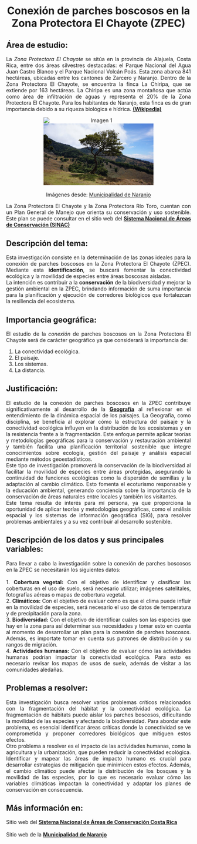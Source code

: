 <center><h1>Conexión de parches boscosos en la Zona Protectora El Chayote (ZPEC)</h1></center>

## Área de estudio:

<p style="text-align: justify;">
La <em>Zona Protectora El Chayote</em> se sitúa en la provincia de Alajuela, Costa Rica, entre dos áreas silvestres destacadas: el Parque Nacional del Agua Juan Castro Blanco y el Parque Nacional Volcán Poás. Esta zona abarca 841 hectáreas, ubicadas entre los cantones de Zarcero y Naranjo. Dentro de la Zona Protectora El Chayote, se encuentra la finca La Chiripa, que se extiende por 163 hectáreas. La Chiripa es una zona montañosa que actúa como área de infiltración de aguas y representa el 20% de la Zona Protectora El Chayote. Para los habitantes de Naranjo, esta finca es de gran importancia debido a su riqueza biológica e hídrica. <a href="https://es.wikipedia.org/wiki/Zona_protectora_El_Chayote"><strong>(Wikipedia)</strong></a>

</p>

<div style="text-align: center;">
    <img src="https://i0.wp.com/www.naranjo.go.cr/wp-content/uploads/2019/05/Zona-Protectora-El-Chayote-Monta%C3%B1a-1.jpg?ssl=1" alt="Imagen 1" style="width: 300px; height: auto; display: inline-block;"/>
    <img src="imagen_local.jpg" alt="Imagen 2" style="width: 300px; height: auto; display: inline-block;"/>
</div>

<p style="text-align: center;"> Imágenes desde: 
    <a href="https://www.naranjo.go.cr/">Municipalidad de Naranjo</a>
</p>

<p style="text-align: justify;">
    La Zona Protectora El Chayote y la Zona Protectora Río Toro, cuentan con un Plan General de Manejo que orienta su conservación y uso sostenible. Este plan se puede consultar en el sitio web del <a href="https://www.sinac.go.cr/ES/planmanejo/Plan%20Manejo%20ACC/Zona%20Protectora%20El%20Chayote%20y%20Zona%20Protectora%20R%C3%ADo%20Toro.pdf"><strong> Sistema Nacional de Áreas de Conservación (SINAC)</strong></a> 
</p>

## Descripción del tema: 

<p style="text-align: justify;">
Esta investigación consiste en la determinación de las zonas ideales para la conexión de parches boscosos en la Zona Protectora El Chayote (ZPEC). Mediante esta <strong>identificación</strong>, se buscará fomentar la conectividad ecológica y la movilidad de especies entre áreas boscosas aisladas. <br>La intención es contribuir a la <strong>conservación</strong> de la biodiversidad y mejorar la gestión ambiental en la ZPEC, brindando información de suma importancia para la planificación y ejecución de corredores biológicos que fortalezcan la resiliencia del ecosistema.

</p>

## Importancia geográfica:

<p style="text-align: justify;">
El estudio de la <em>conexión</em> de parches boscosos en la Zona Protectora El Chayote será de carácter geográfico ya que considerará la importancia de:
</p>

1. La conectividad ecológica.
2. El paisaje.
3. Los sistemas.
4. La distancia.

## Justificación:

<p style="text-align: justify;">
El estudio de la conexión de parches boscosos en la ZPEC contribuye significativamente al desarrollo de la
<a href="https://es.wikipedia.org/wiki/Geograf%C3%ADa"><strong>Geografía</strong></a>
al reflexionar en el entendimiento de la dinámica espacial de los paisajes. La Geografía, como disciplina, se beneficia al explorar cómo la estructura del paisaje y la conectividad ecológica influyen en la distribución de los ecosistemas y en la resistencia frente a la fragmentación. Este enfoque permite aplicar teorías y metodologías geográficas para la conservación y restauración ambiental y también facilita una planificación territorial sostenible que integre conocimientos sobre ecología, gestión del paisaje y análisis espacial mediante métodos geoestadísticos.<br>Este tipo de investigación promoverá la conservación de la biodiversidad al facilitar la movilidad de especies entre áreas protegidas, asegurando la continuidad de funciones ecológicas como la dispersión de semillas y la adaptación al cambio climático. Esto fomenta el ecoturismo responsable y la educación ambiental, generando conciencia sobre la importancia de la conservación de áreas naturales entre locales y también los visitantes.<br>Este tema resulta de interés para mí persona, ya que proporciona la oportunidad de aplicar teorías y metodologías geográficas, como el análisis espacial y los sistemas de información geográfica (SIG), para resolver problemas ambientales y a su vez contribuir al desarrollo sostenible.
</p>

## Descripción de los datos y sus principales variables: 

<p style="text-align: justify;">
Para llevar a cabo la investigación sobre la conexión de parches boscosos en la ZPEC se necesitarán los siguientes datos:<br><br>
1. <strong>Cobertura vegetal:</strong> Con el objetivo de identificar y clasificar las coberturas en el uso de suelo, será necesario utilizar; imágenes satelitales, fotografías aéreas o mapas de cobertura vegetal. <br>
2. <strong>Climáticos:</strong> Con el objetivo de evaluar cómo es que el clima puede influir en la movilidad de especies, será necesario el uso de datos de temperatura y de precipitación para la zona. <br>
3. <strong>Biodiversidad:</strong> Con el objetivo de identificar cuáles son las especies que hay en la zona para así determinar sus necesidades y tomar esto en cuenta al momento de desarrollar un plan para la conexión de parches boscosos. Además, es importate tomar en cuenta sus patrones de distribución y su rangos de migración. <br>
4. <strong>Actividades humanas:</strong> Con el objetivo de evaluar cómo las actividades humanas podrían impactar la conectividad ecológica. Para esto es necesario revisar los mapas de usos de suelo, además de visitar a las comunidades aledañas. <br>
</p>

## Problemas a resolver:

<p style="text-align: justify;">
Esta investigación busca resolver varios problemas críticos relacionados con la fragmentación del hábitat y la conectividad ecológica. La fragmentación de hábitats puede aislar los parches boscosos, dificultando la movilidad de las especies y afectando la biodiversidad. Para abordar este problema, es esencial identificar áreas críticas donde la conectividad se ve comprometida y proponer corredores biológicos que mitiguen estos efectos. <br>Otro problema a resolver es el impacto de las actividades humanas, como la agricultura y la urbanización, que pueden reducir la conectividad ecológica. Identificar y mapear las áreas de impacto humano es crucial para desarrollar estrategias de mitigación que minimicen estos efectos. Además, el cambio climático puede afectar la distribución de los bosques y la movilidad de las especies, por lo que es necesario evaluar cómo las variables climáticas impactan la conectividad y adaptar los planes de conservación en consecuencia.<br>

</p>

## Más información en: 

<p style="text-align: justify;">
Sitio web del <a href="https://www.sinac.go.cr/ES/Paginas/default.aspx"><strong>Sistema Nacional de Áreas de Conservación Costa Rica</strong></a>
 <br><br>Sitio web de la <a href="https://www.naranjo.go.cr/"><strong>Municipalidad de Naranjo</strong></a><br>

</p>



